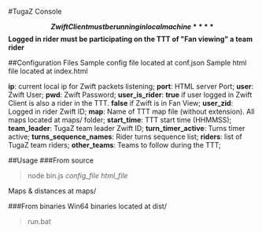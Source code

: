 #TugaZ Console

**$$Zwift Client must be running in local machine**
**$$Logged in rider must be participating on the TTT of "Fan viewing" a team rider**

##Configuration Files
Sample config file located at conf.json
Sample html file located at index.html

  **ip**: current local ip for Zwift packets listening;
	**port**: HTML server Port;
	**user**: Zwift User;
	**pwd**: Zwift Password;
  **user_is_rider**: **true** if user logged in Zwift Client is also a rider in the TTT. **false** if Zwift is in Fan View;
	**user_zid**: Logged in rider Zwift ID;
  **map**: Name of TTT map file (without extension). All maps located at maps/ folder;
	**start_time**: TTT start time (HHMMSS);
	**team_leader**: TugaZ team leader Zwift ID;
	**turn_timer_active**: Turns timer active;
	**turns_sequence_names**: Rider turns sequence list;
  **riders**: list of TugaZ team riders;
  **other_teams**: Teams to follow during the TTT;

##Usage
###From source
> node bin.js _config_file_ _html_file_

Maps & distances at maps/

###From binaries
Win64 binaries located at dist/
> run.bat

